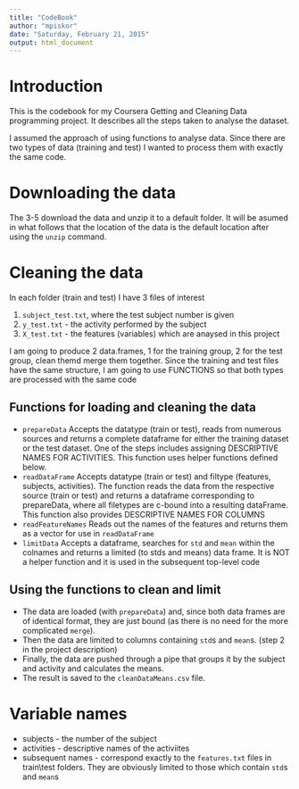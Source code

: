 ```yaml
---
title: "CodeBook"
author: "mpiskor"
date: "Saturday, February 21, 2015"
output: html_document
---
```

# Introduction

This is the codebook for my Coursera Getting and Cleaning Data programming project. It describes all the steps taken to analyse the dataset. 

I assumed the approach of using functions to analyse data. Since there are two types of data (training and test) I wanted to process them with exactly the same code.

# Downloading the data

The 3-5 download the data and unzip it to a default folder. It will be asumed in what follows that the location of the data is the default location after using the `unzip` command.

# Cleaning the data

In each folder (train and test) I have 3 files of interest

1. `subject_test.txt`, where the test subject number is given
2. `y_test.txt` - the activity performed by the subject
3. `X_test.txt` - the features (variables) which are anaysed in this project

I am going to produce 2 data.frames, 1 for the training group, 2 for the test group, clean themd merge them together. Since the training and test files have the same structure, I am going to use FUNCTIONS so that both types are processed with the same code

## Functions for loading and cleaning the data

* `prepareData`
Accepts the datatype (train or test),  reads from numerous sources and returns a complete dataframe for either the training dataset or the test dataset. One of the steps includes assigning DESCRIPTIVE NAMES FOR ACTIVITIES. This function uses helper  functions defined below.
* `readDataFrame`
Accepts datatype (train or test) and filtype (features, subjects, activities). The function reads the data from the respective source (train or test) and returns a dataframe corresponding to prepareData, where all filetypes are c-bound into a resulting dataFrame. This function also provides DESCRIPTIVE NAMES FOR COLUMNS
* `readFeatureNames`
Reads out the names of the features and returns them as a vector for use in `readDataFrame`
* `limitData`
Accepts a dataframe, searches for `std` and `mean` within the colnames and returns a limited (to stds and means) data frame. It is NOT a helper function and it is used in the subsequent top-level code 

## Using the functions to clean and limit

* The data are loaded (with `prepareData`) and, since both data frames are of identical format,  they are just bound (as there is no need for the more complicated `merge`). 
* Then the data are limited to columns containing `std`s and `mean`s. (step 2 in the project description) 
* Finally, the data are pushed through a pipe that groups it by the subject and activity and calculates the means. 
* The result is saved to the `cleanDataMeans.csv` file.

# Variable names

* subjects - the number of the subject
* activities - descriptive names of the activiites
* subsequent names - correspond exactly to the `features.txt` files in train\test folders. They are obviously limited to those which contain `std`s and `mean`s